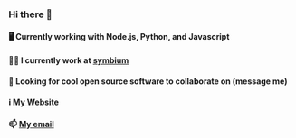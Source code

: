 ### Hi there 👋

#### 🖥️ Currently working with Node.js, Python, and Javascript

#### 👨‍💻 I currently work at [symbium](https://symbium.com/)

#### 👯 Looking for cool open source software to collaborate on (message me)

#### ℹ️ [My Website](https://djanes.xyz/)

#### 📫 [My email](mailto:dan@djanes.xyz)

<!--
**arces/arces** is a ✨ _special_ ✨ repository because its `README.md` (this file) appears on your GitHub profile.

Here are some ideas to get you started:

- 🔭 I’m currently working on ...
- 🌱 I’m currently learning ...
- 👯 I’m looking to collaborate on ...
- 🤔 I’m looking for help with ...
- 💬 Ask me about ...
-  How to reach me: ...
- 😄 Pronouns: ...
- ⚡ Fun fact: ...
-->

